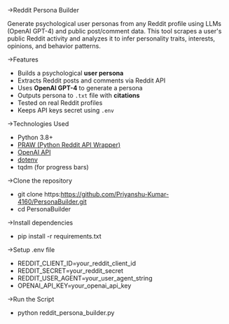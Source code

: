 
->Reddit Persona Builder

Generate psychological user personas from any Reddit profile using LLMs (OpenAI GPT-4) and public post/comment data. This tool scrapes a user's public Reddit activity and analyzes it to infer personality traits, interests, opinions, and behavior patterns.

->Features
- Builds a psychological **user persona**
- Extracts Reddit posts and comments via Reddit API
- Uses **OpenAI GPT-4** to generate a persona
- Outputs persona to `.txt` file with **citations**
- Tested on real Reddit profiles
- Keeps API keys secret using `.env`

->Technologies Used
- Python 3.8+
- [PRAW (Python Reddit API Wrapper)](https://praw.readthedocs.io/en/latest/)
- [OpenAI API](https://platform.openai.com/)
- [dotenv](https://pypi.org/project/python-dotenv/)
- tqdm (for progress bars)

->Clone the repository
- git clone https:https://github.com/Priyanshu-Kumar-4160/PersonaBuilder.git
- cd PersonaBuilder

->Install dependencies
- pip install -r requirements.txt

->Setup .env file
- REDDIT_CLIENT_ID=your_reddit_client_id
- REDDIT_SECRET=your_reddit_secret
- REDDIT_USER_AGENT=your_user_agent_string
- OPENAI_API_KEY=your_openai_api_key

->Run the Script
- python reddit_persona_builder.py


